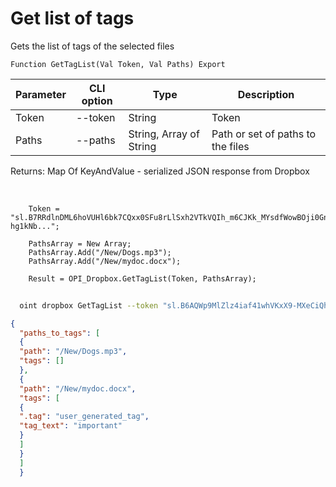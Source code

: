 ﻿---
sidebar_position: 1
---

# Get list of tags
 Gets the list of tags of the selected files



`Function GetTagList(Val Token, Val Paths) Export`

  | Parameter | CLI option | Type | Description |
  |-|-|-|-|
  | Token | --token | String | Token |
  | Paths | --paths | String, Array of String | Path or set of paths to the files |

  
  Returns:  Map Of KeyAndValue - serialized JSON response from Dropbox

<br/>




```bsl title="Code example"
    Token = "sl.B7RRdlnDML6hoVUHl6bk7CQxx0SFu8rLlSxh2VTkVQIh_m6CJKk_MYsdfWowBOji0Gn-hg1kNb...";

    PathsArray = New Array;
    PathsArray.Add("/New/Dogs.mp3");
    PathsArray.Add("/New/mydoc.docx");

    Result = OPI_Dropbox.GetTagList(Token, PathsArray);
```



```sh title="CLI command example"
    
  oint dropbox GetTagList --token "sl.B6AQWp9MlZlz4iaf41whVKxX9-MXeCiQhPRe4YIRxFmZ3zHsdjmOAatzgaWVhqmlIOvDD6WIUQ..." --paths %paths%

```

```json title="Result"
{
  "paths_to_tags": [
  {
  "path": "/New/Dogs.mp3",
  "tags": []
  },
  {
  "path": "/New/mydoc.docx",
  "tags": [
  {
  ".tag": "user_generated_tag",
  "tag_text": "important"
  }
  ]
  }
  ]
  }
```

